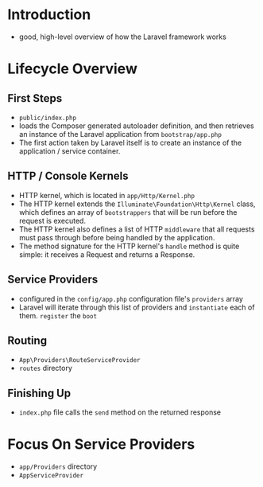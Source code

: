 # Introduction
- good, high-level overview of how the Laravel framework works

# Lifecycle Overview
## First Steps
- `public/index.php`
- loads the Composer generated autoloader definition, and then retrieves an instance of the Laravel application from `bootstrap/app.php`
- The first action taken by Laravel itself is to create an instance of the application / service container.

## HTTP / Console Kernels
- HTTP kernel, which is located in `app/Http/Kernel.php`
- The HTTP kernel extends the `Illuminate\Foundation\Http\Kernel` class, which defines an array of `bootstrappers` that will be run before the request is executed.
- The HTTP kernel also defines a list of HTTP `middleware` that all requests must pass through before being handled by the application.
- The method signature for the HTTP kernel's `handle` method is quite simple: it receives a Request and returns a Response.

## Service Providers
- configured in the `config/app.php` configuration file's `providers` array
- Laravel will iterate through this list of providers and `instantiate` each of them. `register` the `boot`

## Routing
- `App\Providers\RouteServiceProvider`
- `routes` directory

## Finishing Up
- `index.php` file calls the `send` method on the returned response

# Focus On Service Providers
- `app/Providers` directory
- `AppServiceProvider`
